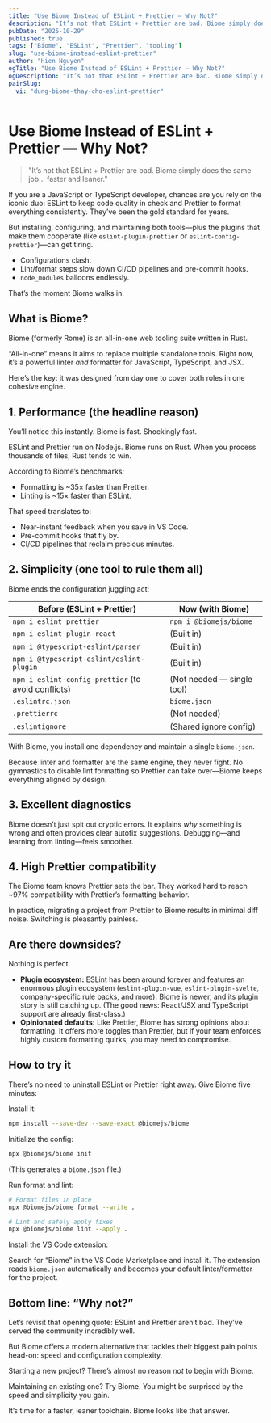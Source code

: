 ```yaml
---
title: "Use Biome Instead of ESLint + Prettier — Why Not?"
description: "It’s not that ESLint + Prettier are bad. Biome simply does the same job… faster and leaner."
pubDate: "2025-10-29"
published: true
tags: ["Biome", "ESLint", "Prettier", "tooling"]
slug: "use-biome-instead-eslint-prettier"
author: "Hien Nguyen"
ogTitle: "Use Biome Instead of ESLint + Prettier — Why Not?"
ogDescription: "It’s not that ESLint + Prettier are bad. Biome simply does the same job… faster and leaner."
pairSlug:
  vi: "dung-biome-thay-cho-eslint-prettier"
---
```


# Use Biome Instead of ESLint + Prettier — Why Not?

> "It’s not that ESLint + Prettier are bad. Biome simply does the same job… faster and leaner."

If you are a JavaScript or TypeScript developer, chances are you rely on the iconic duo: ESLint to keep code quality in check and Prettier to format everything consistently. They’ve been the gold standard for years.

But installing, configuring, and maintaining both tools—plus the plugins that make them cooperate (like `eslint-plugin-prettier` or `eslint-config-prettier`)—can get tiring.

- Configurations clash.
- Lint/format steps slow down CI/CD pipelines and pre-commit hooks.
- `node_modules` balloons endlessly.

That’s the moment Biome walks in.

## What is Biome?

Biome (formerly Rome) is an all-in-one web tooling suite written in Rust.

“All-in-one” means it aims to replace multiple standalone tools. Right now, it’s a powerful linter *and* formatter for JavaScript, TypeScript, and JSX.

Here’s the key: it was designed from day one to cover both roles in one cohesive engine.

## 1. Performance (the headline reason)

You’ll notice this instantly. Biome is fast. Shockingly fast.

ESLint and Prettier run on Node.js. Biome runs on Rust. When you process thousands of files, Rust tends to win.

According to Biome’s benchmarks:

- Formatting is ~35× faster than Prettier.
- Linting is ~15× faster than ESLint.

That speed translates to:

- Near-instant feedback when you save in VS Code.
- Pre-commit hooks that fly by.
- CI/CD pipelines that reclaim precious minutes.

## 2. Simplicity (one tool to rule them all)

Biome ends the configuration juggling act:

| Before (ESLint + Prettier)                     | Now (with Biome)         |
| ---------------------------------------------- | ------------------------ |
| `npm i eslint prettier`                        | `npm i @biomejs/biome`   |
| `npm i eslint-plugin-react`                    | (Built in)               |
| `npm i @typescript-eslint/parser`              | (Built in)               |
| `npm i @typescript-eslint/eslint-plugin`       | (Built in)               |
| `npm i eslint-config-prettier` (to avoid conflicts) | (Not needed — single tool) |
| `.eslintrc.json`                               | `biome.json`             |
| `.prettierrc`                                  | (Not needed)             |
| `.eslintignore`                                | (Shared ignore config)   |

With Biome, you install one dependency and maintain a single `biome.json`.

Because linter and formatter are the same engine, they never fight. No gymnastics to disable lint formatting so Prettier can take over—Biome keeps everything aligned by design.

## 3. Excellent diagnostics

Biome doesn’t just spit out cryptic errors. It explains *why* something is wrong and often provides clear autofix suggestions. Debugging—and learning from linting—feels smoother.

## 4. High Prettier compatibility

The Biome team knows Prettier sets the bar. They worked hard to reach ~97% compatibility with Prettier’s formatting behavior.

In practice, migrating a project from Prettier to Biome results in minimal diff noise. Switching is pleasantly painless.

## Are there downsides?

Nothing is perfect.

- **Plugin ecosystem:** ESLint has been around forever and features an enormous plugin ecosystem (`eslint-plugin-vue`, `eslint-plugin-svelte`, company-specific rule packs, and more). Biome is newer, and its plugin story is still catching up. (The good news: React/JSX and TypeScript support are already first-class.)
- **Opinionated defaults:** Like Prettier, Biome has strong opinions about formatting. It offers more toggles than Prettier, but if your team enforces highly custom formatting quirks, you may need to compromise.

## How to try it

There’s no need to uninstall ESLint or Prettier right away. Give Biome five minutes:

Install it:

```bash
npm install --save-dev --save-exact @biomejs/biome
```

Initialize the config:

```bash
npx @biomejs/biome init
```

(This generates a `biome.json` file.)

Run format and lint:

```bash
# Format files in place
npx @biomejs/biome format --write .

# Lint and safely apply fixes
npx @biomejs/biome lint --apply .
```

Install the VS Code extension:

Search for “Biome” in the VS Code Marketplace and install it. The extension reads `biome.json` automatically and becomes your default linter/formatter for the project.

## Bottom line: “Why not?”

Let’s revisit that opening quote: ESLint and Prettier aren’t bad. They’ve served the community incredibly well.

But Biome offers a modern alternative that tackles their biggest pain points head-on: speed and configuration complexity.

Starting a new project? There’s almost no reason *not* to begin with Biome.

Maintaining an existing one? Try Biome. You might be surprised by the speed and simplicity you gain.

It’s time for a faster, leaner toolchain. Biome looks like that answer.
